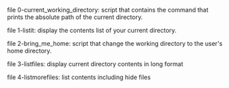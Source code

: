 file 0-current_working_directory: script that contains the command that prints the absolute path of the current directory.

file 1-listit: display the contents list of your current directory.

file 2-bring_me_home: script that change the working directory to the user's home directory.

file 3-listfiles: display current directory contents in long format

file 4-listmorefiles: list contents including hide files